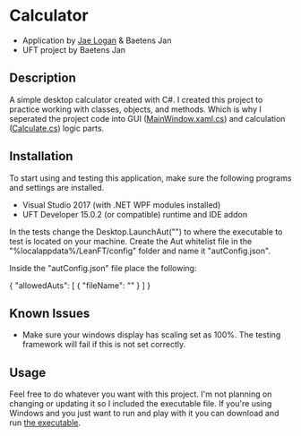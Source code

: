 # Calculator

- Application by <a href="http://jrliv.com/about/" target="_blank">Jae Logan</a> & Baetens Jan
- UFT project by Baetens Jan

## Description

A simple desktop calculator created with C#. I created this project to practice working with classes, objects, and methods. Which is why I seperated the project code into GUI (<a href="https://github.com/jrliv/Calculator/blob/master/Calculator/MainWindow.xaml.cs" target="_blank">MainWindow.xaml.cs</a>) and calculation (<a href="https://github.com/jrliv/Calculator/blob/master/Calculator/Calculate.cs" target="_blank">Calculate.cs</a>) logic parts.

## Installation

To start using and testing this application, make sure the following programs and settings are installed.

- Visual Studio 2017 (with .NET WPF modules installed)
- UFT Developer 15.0.2 (or compatible) runtime and IDE addon

In the tests change the Desktop.LaunchAut("<FilePath>") to where the executable to test is located on your machine.
Create the Aut whitelist file in the "%localappdata%/LeanFT/config" folder and name it "autConfig.json".

Inside the "autConfig.json" file place the following:

{
    "allowedAuts": [
        {
			"fileName": "<FilePath>"
        }
    ]
}

## Known Issues

- Make sure your windows display has scaling set as 100%. The testing framework will fail if this is not set correctly.

## Usage

Feel free to do whatever you want with this project. I'm not planning on changing or updating it so I included the executable file. If you're using Windows and you just want to run and play with it you can download and run <a href="https://github.com/jrliv/Calculator/blob/master/Calculator/bin/Debug/Calculator.exe" target="_blank">the executable</a>.



